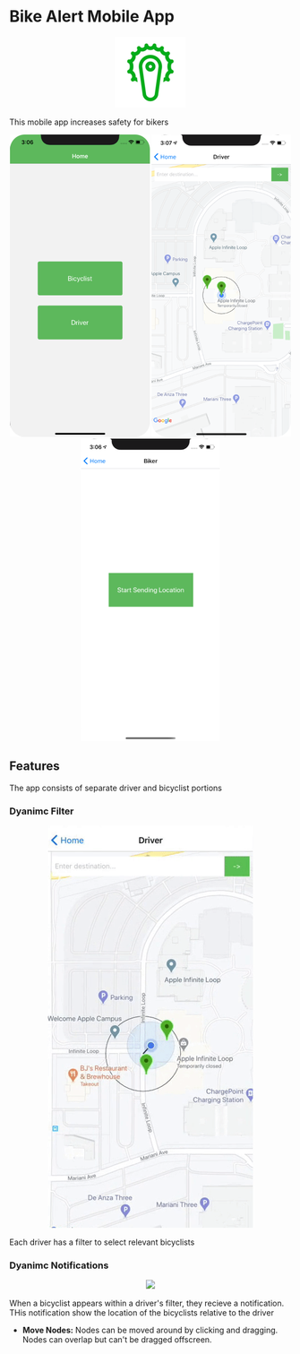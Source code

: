 # Bike Alert Mobile App

<p align="center"><img src="readmeFiles/appIcon.png?raw=true" /></p>

This mobile app increases safety for bikers

<p align="center">
  <img src="readmeFiles/mainPage.png?raw=true" />
  <img src="readmeFiles/mapInitial.png?raw=true" />
  <img src="readmeFiles/bikerInitial.png?raw=true" />
</p>

## Features

The app consists of separate driver and bicyclist portions

### Dyanimc Filter 

<p align="center"><img style={{width: 100}} src="readmeFiles/workingFilter.gif?raw=true" /></p>

Each driver has a filter to select relevant bicyclists

### Dyanimc Notifications

<p align="center"><img src="readmeFiles/workingNotifications.gif?raw=true" /></p>

When a bicyclist appears within a driver's filter, they recieve a notification. THis notification show the location of the bicyclists relative to the driver

* __Move Nodes:__ Nodes can be moved around by clicking and dragging. Nodes can overlap but can't be dragged offscreen.
